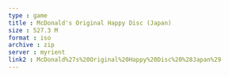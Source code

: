 ```yaml
---
type : game
title : McDonald's Original Happy Disc (Japan)
size : 527.3 M
format : iso
archive : zip
server : myrient
link2 : McDonald%27s%20Original%20Happy%20Disc%20%28Japan%29
---
```


